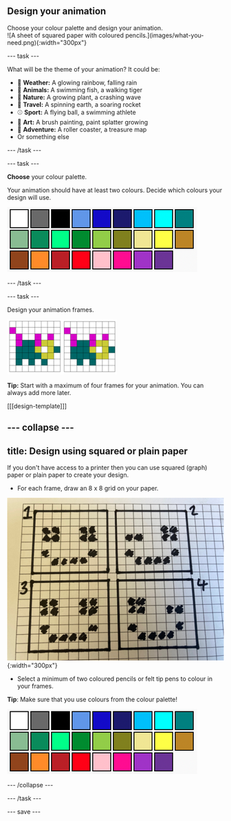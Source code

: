 ## Design your animation

<div style="display: flex; flex-wrap: wrap">
<div style="flex-basis: 200px; flex-grow: 1; margin-right: 15px;">
Choose your colour palette and design your animation.
</div>
<div>
![A sheet of squared paper with coloured pencils.](images/what-you-need.png){:width="300px"}
</div>
</div>

--- task ---

What will be the theme of your animation? It could be: 
+ 🌈 **Weather:** A glowing rainbow, falling rain
+ 🐯 **Animals:** A swimming fish, a walking tiger
+ 🌿 **Nature:** A growing plant, a crashing wave
+ 🚀 **Travel:** A spinning earth, a soaring rocket
+ ⚾ **Sport:** A flying ball, a swimming athlete
+ 🎨 **Art:** A brush painting, paint splatter growing
+ 🎢 **Adventure:** A roller coaster, a treasure map 
+ Or something else

--- /task ---

--- task ---

**Choose** your colour palette.

Your animation should have at least two colours. Decide which colours your design will use.

![24 coloured squares each with a different colour from a range across the colour spectrum.](images/colour-palette.png)

--- /task ---

--- task ---

Design your animation frames.

![Two 8x8 grids side by side with an animal drawn on each. The second animal has moved slightly within the grid.](images/animation-frames.png)

**Tip:** Start with a maximum of four frames for your animation. You can always add more later.

[[[design-template]]]

--- collapse ---
---
title: Design using squared or plain paper
---

If you don't have access to a printer then you can use squared (graph) paper or plain paper to create your design.

+ For each frame, draw an 8 x 8 grid on your paper.

![Photograph of four frames being hand drawn onto some squared paper.](images/squared-paper.jpg){:width="300px"}

+ Select a minimum of two coloured pencils or felt tip pens to colour in your frames. 

**Tip**: Make sure that you use colours from the colour palette!

![24 coloured squares each with a different colour from a range across the colour spectrum.](images/colour-palette.png)

--- /collapse ---

--- /task ---

--- save ---
